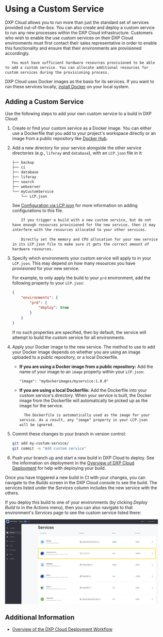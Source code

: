 # Using a Custom Service

DXP Cloud allows you to run more than just the standard set of services provided out-of-the-box. You can also create and deploy a custom service to run any new processes within the DXP Cloud infrastructure. Customers who wish to enable the use custom services on their DXP Cloud environments must first contact their sales representative in order to enable this functionality and ensure that their environments are provisioned accordingly.

```note::
   You must have sufficient hardware resources provisioned to be able to add a custom service. You can allocate additional resources for custom services during the provisioning process.
```

DXP Cloud uses Docker images as the basis for its services. If you want to run these services locally, [install Docker](https://docs.docker.com/get-docker/) on your local system.

## Adding a Custom Service

Use the following steps to add your own custom service to a build in DXP Cloud:

1. Create or find your custom service as a Docker image. You can either use a Dockerfile that you add to your project's workspace directly or an image from a public repository like [Docker Hub](https://hub.docker.com/).

1. Add a new directory for your service alongside the other service directories (e.g., `liferay` and `database`), with an `LCP.json` file in it:

    ```
    ├── backup
    ├── ci
    ├── database
    ├── liferay
    ├── search
    ├── webserver
    └── myCustomService
        └── LCP.json
    ```

    See [Configuration via LCP.json](../reference/configuration-via-lcp-json.md) for more information on adding configurations to this file.

    ```warning::
        If you trigger a build with a new custom service, but do not have enough resources provisioned for the new service, then it may interfere with the resources allocated to your other services.

        Directly set the memory and CPU allocation for your new service in its LCP.json file to make sure it gets the correct amount of hardware resources.
    ```

1. Specify which environments your custom service will apply to in your `LCP.json`. This may depend on how many resources you have provisioned for your new service.

    For example, to only apply the build to your `prd` environment, add the following property to your `LCP.json`:

    ```json
    {
    	"environments": {
    		"prd": {
    			"deploy": true
    		}
    	}
    }
    ```

    If no such properties are specified, then by default, the service will attempt to build the custom service for all environments.

1. Apply your Docker image to the new service. The method to use to add your Docker image depends on whether you are using an image uploaded to a public repository, or a local Dockerfile.

    - **If you are using a Docker image from a public repository:** Add the name of your image to an `image` property within your `LCP.json`:

        ```
        "image": "mydockerimages/myservice:1.0.0"
        ```

    - **If you are using a local Dockerfile:** Add the Dockerfile into your custom service's directory. When your service is built, the Docker image from the Dockerfile will automatically be picked up as the image for the service.

        ```note::
          The Dockerfile is automatically used as the image for your service. As a result, any "image" property in your LCP.json will be ignored.
        ```

1. Commit these changes to your branch in version control:

    ```bash
    git add my-custom-service/
    git commit -m "Add custom service"
    ```

1. Push your branch up and start a new build in DXP Cloud to deploy. See the information on deployment in the [Overview of DXP Cloud Deployment](./overview-of-the-dxp-cloud-deployment-workflow#deploy) for help with deploying your build.

Once you have triggered a new build in CI with your changes, you can navigate to the _Builds_ screen in the DXP Cloud console to see the build. The services listed under the _Services_ column includes the new service with the others.

If you deploy this build to one of your environments (by clicking _Deploy Build to_ in the Actions menu), then you can also navigate to that environment's _Services_ page to see the custom service listed there:

![New "customservice" deploying alongside the other services.](./using-a-custom-service/images/01.png)

## Additional Information

-   [Overview of the DXP Cloud Deployment Workflow](../build-and-deploy/overview-of-the-dxp-cloud-deployment-workflow)
